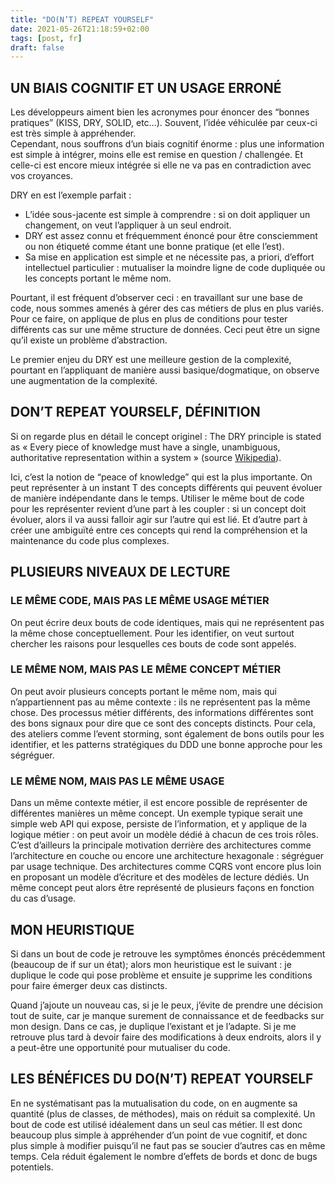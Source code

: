 ```yaml
---
title: "DO(N’T) REPEAT YOURSELF"
date: 2021-05-26T21:18:59+02:00
tags: [post, fr]
draft: false
---
```


## UN BIAIS COGNITIF ET UN USAGE ERRONÉ

Les développeurs aiment bien les acronymes pour énoncer des “bonnes pratiques” (KISS, DRY, SOLID, etc…). Souvent, l’idée véhiculée par ceux-ci est très simple à appréhender.  
Cependant, nous souffrons d’un biais cognitif énorme&nbsp;: plus une information est simple à intégrer, moins elle est remise en question / challengée. Et celle-ci est encore mieux intégrée si elle ne va pas en contradiction avec vos croyances.

DRY en est l’exemple parfait&nbsp;:

- L’idée sous-jacente est simple à comprendre&nbsp;: si on doit appliquer un changement, on veut l’appliquer à un seul endroit.
- DRY est assez connu et fréquemment énoncé pour être consciemment ou non étiqueté comme étant une bonne pratique (et elle l’est).
- Sa mise en application est simple et ne nécessite pas, a priori, d’effort intellectuel particulier&nbsp;: mutualiser la moindre ligne de code dupliquée ou les concepts portant le même nom.

Pourtant, il est fréquent d’observer ceci&nbsp;: en travaillant sur une base de code, nous sommes amenés à gérer des cas métiers de plus en plus variés. Pour ce faire, on applique de plus en plus de conditions pour tester différents cas sur une même structure de données. Ceci peut être un signe qu’il existe un problème d’abstraction.

Le premier enjeu du DRY est une meilleure gestion de la complexité, pourtant en l’appliquant de manière aussi basique/dogmatique, on observe une augmentation de la complexité.

## DON’T REPEAT YOURSELF, DÉFINITION

Si on regarde plus en détail le concept originel&nbsp;: The DRY principle is stated as « Every piece of knowledge must have a single, unambiguous, authoritative representation within a system »  (source [Wikipedia](https://en.wikipedia.org/wiki/Don%27t_repeat_yourself)).

Ici, c’est la notion de “peace of knowledge” qui est la plus importante. On peut représenter à un instant T des concepts différents qui peuvent évoluer de manière indépendante dans le temps. Utiliser le même bout de code pour les représenter revient d’une part à les coupler&nbsp;: si un concept doit évoluer, alors il va aussi falloir agir sur l’autre qui est lié. Et d’autre part à créer une ambiguïté entre ces concepts qui rend la compréhension et la maintenance du code plus complexes.

## PLUSIEURS NIVEAUX DE LECTURE

### LE MÊME CODE, MAIS PAS LE MÊME USAGE MÉTIER

On peut écrire deux bouts de code identiques, mais qui ne représentent pas la même chose conceptuellement. Pour les identifier, on veut surtout chercher les raisons pour lesquelles ces bouts de code sont appelés.

### LE MÊME NOM, MAIS PAS LE MÊME CONCEPT MÉTIER

On peut avoir plusieurs concepts portant le même nom, mais qui n’appartiennent pas au même contexte&nbsp;: ils ne représentent pas la même chose. Des processus métier différents, des informations différentes sont des bons signaux pour dire que ce sont des concepts distincts. Pour cela, des ateliers comme l’event storming, sont également de bons outils pour les identifier, et les patterns stratégiques du DDD une bonne approche pour les ségréguer.

### LE MÊME NOM, MAIS PAS LE MÊME USAGE

Dans un même contexte métier, il est encore possible de représenter de différentes manières un même concept. Un exemple typique serait une simple web API qui expose, persiste de l’information, et y applique de la logique métier&nbsp;: on peut avoir un modèle dédié à chacun de ces trois rôles. C’est d’ailleurs la principale motivation derrière des architectures comme l’architecture en couche ou encore une architecture hexagonale&nbsp;: ségréguer par usage technique. Des architectures comme CQRS vont encore plus loin en proposant un modèle d’écriture et des modèles de lecture dédiés. Un même concept peut alors être représenté de plusieurs façons en fonction du cas d’usage.

## MON HEURISTIQUE

Si dans un bout de code je retrouve les symptômes énoncés précédemment (beaucoup de if sur un état); alors mon heuristique est le suivant&nbsp;: je duplique le code qui pose problème et ensuite je supprime les conditions pour faire émerger deux cas distincts.

Quand j’ajoute un nouveau cas, si je le peux, j’évite de prendre une décision tout de suite, car je manque surement de connaissance et de feedbacks sur mon design. Dans ce cas, je duplique l’existant et je l’adapte. Si je me retrouve plus tard à devoir faire des modifications à deux endroits, alors il y a peut-être une opportunité pour mutualiser du code.

## LES BÉNÉFICES DU DO(N’T) REPEAT YOURSELF

En ne systématisant pas la mutualisation du code, on en augmente sa quantité (plus de classes, de méthodes), mais on réduit sa complexité. Un bout de code est utilisé idéalement dans un seul cas métier. Il est donc beaucoup plus simple à appréhender d’un point de vue cognitif, et donc plus simple à modifier puisqu’il ne faut pas se soucier d’autres cas en même temps. Cela réduit également le nombre d’effets de bords et donc de bugs potentiels.
